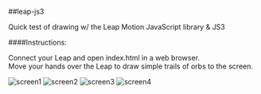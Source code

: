##leap-js3

Quick test of drawing w/ the Leap Motion JavaScript library &amp; JS3

####Instructions:

Connect your Leap and open index.html in a web browser.  
Move your hands over the Leap to draw simple trails of orbs to the screen.  

![screen1](https://raw.github.com/braitsch/leap-js3/master/img/screen-1.png)
![screen2](https://raw.github.com/braitsch/leap-js3/master/img/screen-2.png)
![screen3](https://raw.github.com/braitsch/leap-js3/master/img/screen-3.png)
![screen4](https://raw.github.com/braitsch/leap-js3/master/img/screen-4.png)